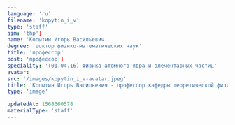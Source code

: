 ```yaml
---
language: 'ru'
filename: 'kopytin_i_v'
type: 'staff'
aim: 'thp']
name: 'Копытин Игорь Васильевич'
degree: 'доктор физико-математических наук'
title: 'профессор'
post: 'профессор']
speciality: '(01.04.16) Физика атомного ядра и элементарных частиц'
avatar:
src: '/images/kopytin_i_v-avatar.jpeg'
title: 'Копытин Игорь Васильевич - профессор кафедры теоретической физики'
type: 'image'

updatedAt: 1568360578
materialType: 'staff'
---
```


